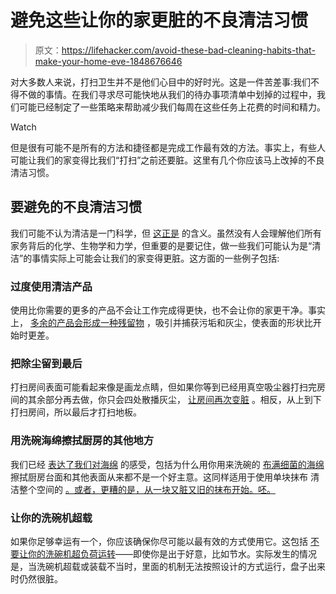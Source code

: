 # 避免这些让你的家更脏的不良清洁习惯

> 原文：<https://lifehacker.com/avoid-these-bad-cleaning-habits-that-make-your-home-eve-1848676646>

对大多数人来说，打扫卫生并不是他们心目中的好时光。这是一件苦差事:我们不得不做的事情。在我们寻求尽可能快地从我们的待办事项清单中划掉的过程中，我们可能已经制定了一些策略来帮助减少我们每周在这些任务上花费的时间和精力。

Watch

但是很有可能不是所有的方法和捷径都是完成工作最有效的方法。事实上，有些人可能让我们的家变得比我们“打扫”之前还要脏。这里有几个你应该马上改掉的不良清洁习惯。

## 要避免的不良清洁习惯

我们可能不认为清洁是一门科学，但 [这正是](https://www.library.wisc.edu/gwslibrarian/bibliographies/science/home-economics/) 的含义。虽然没有人会理解他们所有家务背后的化学、生物学和力学，但重要的是要记住，做一些我们可能认为是“清洁”的事情实际上可能会让我们的家变得更脏。这方面的一些例子包括:

### 过度使用清洁产品

使用比你需要的更多的产品不会让工作完成得更快，也不会让你的家更干净。事实上， [多余的产品会形成一种残留物](https://www.thespruce.com/bad-cleaning-habits-4158122) ，吸引并捕获污垢和灰尘，使表面的形状比开始时更差。

### 把除尘留到最后

打扫房间表面可能看起来像是画龙点睛，但如果你等到已经用真空吸尘器打扫完房间的其余部分再去做，你只会四处散播灰尘， [让房间再次变脏](https://www.thespruce.com/bad-cleaning-habits-4158122) 。相反，从上到下打扫房间，所以最后才打扫地板。

### 用洗碗海绵擦拭厨房的其他地方

我们已经 [表达了我们对海绵](https://lifehacker.com/every-sponge-is-bad-1832899231) 的感受，包括为什么用你用来洗碗的 [布满细菌的海绵](https://lifehacker.com/can-a-microwave-really-sanitize-your-dirty-sponges-1847806658) 擦拭厨房台面和其他表面从来都不是一个好主意。这同样适用于使用单块抹布 清洁整个空间的 [。或者，更糟的是，从一块又脏又旧的抹布开始。呸。](https://www.rd.com/list/bad-cleaning-habits/)

### 让你的洗碗机超载

如果你足够幸运有一个，你应该确保你尽可能以最有效的方式使用它。这包括 [不要让你的洗碗机超负荷运转](https://www.rd.com/list/bad-cleaning-habits/)——即使你是出于好意，比如节水。实际发生的情况是，当洗碗机超载或装载不当时，里面的机制无法按照设计的方式运行，盘子出来时仍然很脏。